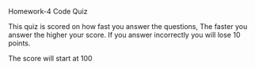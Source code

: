 Homework-4 Code Quiz

This quiz is scored on how fast you answer the questions, The faster you answer the higher your score. If you answer incorrectly you will lose 10 points. 

The score will start at 100

